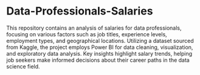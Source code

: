 # Data-Professionals-Salaries
 This repository contains an analysis of salaries for data professionals, focusing on various factors such as job titles, experience levels, employment types, and geographical locations. Utilizing a dataset sourced from Kaggle, the project employs Power BI for data cleaning, visualization, and exploratory data analysis. Key insights highlight salary trends, helping job seekers make informed decisions about their career paths in the data science field.

